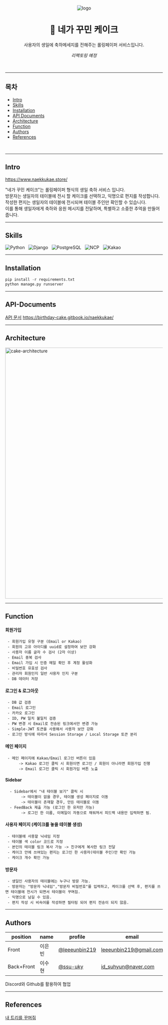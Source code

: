 <div align="center">
 <br>
 
 ![logo](https://github.com/ssu-uky/cake-server/assets/101565486/54099092-0640-42e2-b130-bda0aabafb38)
 <br>

# 🎂 네가 꾸민 케이크
사용자의 생일에 축하메세지를 전해주는 롤링페이퍼 서비스입니다.

*리팩토링 예정*

<br/>
 
</div>

---

## 목차
- [Intro](#intro)
- [Skills](#skills)
- [Installation](#installation)
- [API Documents](#api-documents)
- [Architecture](#architecture)
- [Function](#function)
- [Authors](#authors)
- [References](#references)

<br/>

---

## Intro

<https://www.naekkukae.store/>

"네가 꾸민 케이크"는 롤링페이퍼 형식의 생일 축하 서비스 입니다. <br>
방문자는 생일자의 테이블에 전시 할 케이크를 선택하고, 익명으로 편지를 작성합니다. <br>
작성한 편지는 생일자의 테이블에 전시되며 테이블 주인만 확인할 수 있습니다. <br>
이를 통해 생일자에게 축하와 응원 메시지를 전달하며, 특별하고 소중한 추억을 만들어 줍니다. <br>

---

## Skills
![Python](https://img.shields.io/badge/Python-3776AB.svg?style=for-the-badge&logo=Python&logoColor=white) &nbsp;
![Django](https://img.shields.io/badge/Django-092E20.svg?style=for-the-badge&logo=Django&logoColor=white) &nbsp;
![PostgreSQL](https://img.shields.io/badge/PostgreSQL-4169E1.svg?style=for-the-badge&logo=PostgreSQL&logoColor=white) &nbsp;
![NCP](https://img.shields.io/badge/NCP-03C75A.svg?style=for-the-badge&logo=Naver&logoColor=white) &nbsp;
![Kakao](https://img.shields.io/badge/Kakao-FFCD00.svg?style=for-the-badge&logo=KakaoTalk&logoColor=black) &nbsp;


---

## Installation

```py
pip install -r requirements.txt
python manage.py runserver
```

---

## API-Documents 

[API 문서](https://birthday-cake.gitbook.io/naekkukae/)
<https://birthday-cake.gitbook.io/naekkukae/>

---

## Architecture

<img width="800" alt="cake-architecture" 
src="https://i.postimg.cc/BQHLx0YF/cake-architecture.png">

----

## Function

 #### 회원가입 
  ```
   - 회원가입 유형 구분 (Email or Kakao)
   - 회원의 고유 아이디를 uuid로 설정하여 보안 강화
   - 사용자 이름 글자 수 검사 (2자 이상) 
   - Email 중복 검사
   - Email 가입 시 인증 메일 확인 후 계정 활성화
   - 비밀번호 유효성 검사 
   - 관리자 회원인지 일반 사용자 인지 구분
   - DB 데이터 저장
  ```

    
 #### 로그인 & 로그아웃
  ```
   - DB 값 검증
   - Email 로그인
   - 카카오 로그인
   - ID, PW 일치 불일치 검증
   - PW 변경 시 Email로 전송된 링크에서만 변경 가능
   - Simple-JWT 토큰을 사용해서 사용자 보안 강화
   - 로그인 방식에 따라서 Session Storage / Local Storage 토큰 분리
  ```


 #### 메인 페이지
  ```
   - 메인 페이지에 Kakao/Email 로그인 버튼이 있음
        -> Kakao 로그인 클릭 시 회원이면 로그인 / 회원이 아니라면 회원가입 진행
        -> Email 로그인 클릭 시 회원가입 버튼 노출
  ```


 #### Sidebar
 ```
   - Sidebar에서 "내 테이블 보기" 클릭 시
        -> 테이블이 없을 경우, 테이블 생성 페이지로 이동
        -> 테이블이 존재할 경우, 만든 테이블로 이동
   - FeedBack 제출 가능 (로그인 한 유저만 가능)
        -> 로그인 한 이름, 이메일이 자동으로 채워져서 피드백 내용만 입력하면 됨.
  ```

   
 #### 사용자 페이지 (케이크를 놓을 테이블 생성)
  ```
   - 테이블에 사용할 닉네임 지정
   - 테이블 색 color 코드로 지정
   - 본인의 테이블 링크 복사 가능 -> 친구에게 복사한 링크 전달
   - 케이크 안에 쓰여있는 편지는 로그인 한 사용자(테이블 주인)만 확인 가능
   - 케이크 개수 확인 가능
  ```
 
 #### 방문자
  ```
   - 생일인 사용자의 테이블에는 누구나 방문 가능.
   - 방문자는 "방문자 닉네임","방문자 비밀번호"를 입력하고, 케이크를 선택 후, 편지를 쓰면 테이블에 전시가 되면서 테이블이 꾸며짐.
   - 익명으로 남길 수 있음.
   - 편지 작성 시 비속어를 작성하면 필터링 되어 편지 전송이 되지 않음.
  ```

---

## Authors

|position|name|profile|email|
|------|---|----|----|
|Front|이은빈|[@leeeunbin219](https://github.com/leeeunbin219)|leeeunbin219@gmail.com|
|Back+Front|이수현|[@ssu-uky](https://github.com/ssu-uky)|id_suhyun@naver.com|


Discord와 Github를 활용하여 협업

---

## References
[내 트리를 꾸며줘](https://colormytree.me/)
